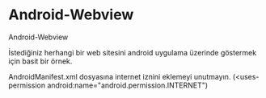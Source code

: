 # Android-Webview
Android-Webview

İstediğiniz herhangi bir web sitesini android uygulama üzerinde göstermek için basit bir örnek.

AndroidManifest.xml dosyasına internet iznini eklemeyi unutmayın.
(<uses-permission android:name="android.permission.INTERNET")
